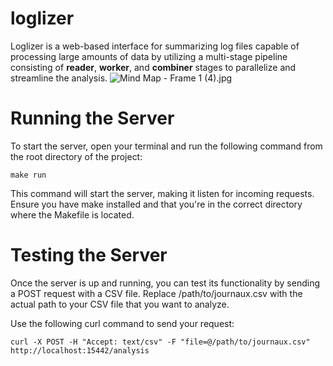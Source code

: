 # loglizer
Loglizer is a web-based interface for summarizing log files
capable of processing large amounts of data by utilizing a multi-stage pipeline consisting of
**reader**, **worker**, and **combiner** stages to parallelize and streamline the analysis.
![Mind Map - Frame 1 (4).jpg](..%2F..%2FDownloads%2FMind%20Map%20-%20Frame%201%20%284%29.jpg)
# Running the Server
To start the server, open your terminal and run the following command from the root directory of the project:

```azure
make run
```
This command will start the server, making it listen for incoming requests. Ensure you have make installed and that you're in the correct directory where the Makefile is located.

# Testing the Server
Once the server is up and running, you can test its functionality by sending a POST request with a CSV file. Replace /path/to/journaux.csv with the actual path to your CSV file that you want to analyze.

Use the following curl command to send your request:

```azure
curl -X POST -H "Accept: text/csv" -F "file=@/path/to/journaux.csv" http://localhost:15442/analysis
```
